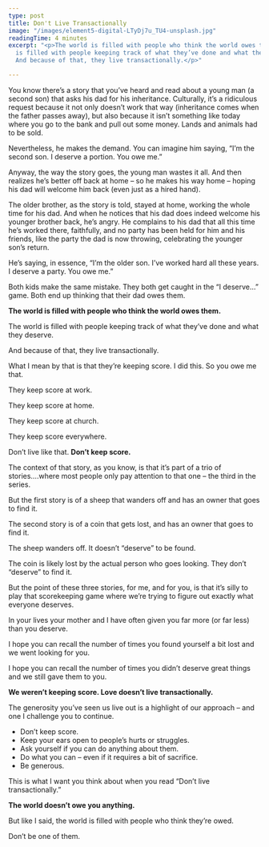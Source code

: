 ```yaml
---
type: post
title: Don't Live Transactionally
image: "/images/element5-digital-LTyDj7u_TU4-unsplash.jpg"
readingTime: 4 minutes
excerpt: "<p>The world is filled with people who think the world owes them. The world
  is filled with people keeping track of what they’ve done and what they deserve.
  And because of that, they live transactionally.</p>"

---
```

You know there’s a story that you’ve heard and read about a young man (a second son) that asks his dad for his inheritance. Culturally, it’s a ridiculous request because it not only doesn’t work that way (inheritance comes when the father passes away), but also because it isn’t something like today where you go to the bank and pull out some money. Lands and animals had to be sold.

Nevertheless, he makes the demand. You can imagine him saying, “I’m the second son. I deserve a portion. You owe me.”

Anyway, the way the story goes, the young man wastes it all. And then realizes he’s better off back at home – so he makes his way home – hoping his dad will welcome him back (even just as a hired hand).

The older brother, as the story is told, stayed at home, working the whole time for his dad. And when he notices that his dad does indeed welcome his younger brother back, he’s angry. He complains to his dad that all this time he’s worked there, faithfully, and no party has been held for him and his friends, like the party the dad is now throwing, celebrating the younger son’s return.

He’s saying, in essence, “I’m the older son. I’ve worked hard all these years. I deserve a party. You owe me.”

Both kids make the same mistake. They both get caught in the “I deserve…” game. Both end up thinking that their dad owes them.

**The world is filled with people who think the world owes them.**

The world is filled with people keeping track of what they’ve done and what they deserve.

And because of that, they live transactionally.

What I mean by that is that they’re keeping score. I did this. So you owe me that.

They keep score at work.

They keep score at home.

They keep score at church.

They keep score everywhere.

Don’t live like that. **Don’t keep score.**

The context of that story, as you know, is that it’s part of a trio of stories….where most people only pay attention to that one – the third in the series.

But the first story is of a sheep that wanders off and has an owner that goes to find it.

The second story is of a coin that gets lost, and has an owner that goes to find it.

The sheep wanders off. It doesn’t “deserve” to be found.

The coin is likely lost by the actual person who goes looking. They don’t “deserve” to find it.

But the point of these three stories, for me, and for you, is that it’s silly to play that scorekeeping game where we’re trying to figure out exactly what everyone deserves.

In your lives your mother and I have often given you far more (or far less) than you deserve.

I hope you can recall the number of times you found yourself a bit lost and we went looking for you.

I hope you can recall the number of times you didn’t deserve great things and we still gave them to you.

**We weren’t keeping score. Love doesn’t live transactionally.**

The generosity you’ve seen us live out is a highlight of our approach – and one I challenge you to continue.

* Don’t keep score.
* Keep your ears open to people’s hurts or struggles.
* Ask yourself if you can do anything about them.
* Do what you can – even if it requires a bit of sacrifice.
* Be generous.

This is what I want you think about when you read “Don’t live transactionally.”

**The world doesn’t owe you anything.**

But like I said, the world is filled with people who think they’re owed.

Don’t be one of them.